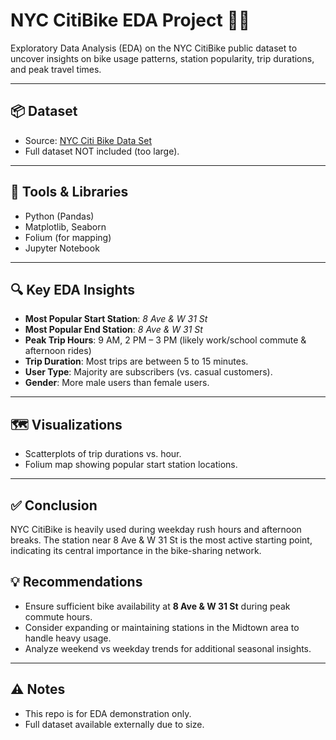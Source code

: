 # NYC CitiBike EDA Project 🚴‍♂️

Exploratory Data Analysis (EDA) on the NYC CitiBike public dataset to uncover insights on bike usage patterns, station popularity, trip durations, and peak travel times.

---

## 📦 Dataset

- Source: [NYC Citi Bike Data Set](https://www.kaggle.com/datasets/hollyjordan/nyc-citi-bike-trip-data-october-2013?resource=download)
- Full dataset NOT included (too large).

---

## 🔧 Tools & Libraries

- Python (Pandas)
- Matplotlib, Seaborn
- Folium (for mapping)
- Jupyter Notebook

---

## 🔍 Key EDA Insights

- **Most Popular Start Station**: *8 Ave & W 31 St*
- **Most Popular End Station**: *8 Ave & W 31 St*
- **Peak Trip Hours**: 9 AM, 2 PM – 3 PM (likely work/school commute & afternoon rides)
- **Trip Duration**: Most trips are between 5 to 15 minutes.
- **User Type**: Majority are subscribers (vs. casual customers).
- **Gender**: More male users than female users.

---

## 🗺️ Visualizations

- Scatterplots of trip durations vs. hour.
- Folium map showing popular start station locations.

---

## ✅ Conclusion

NYC CitiBike is heavily used during weekday rush hours and afternoon breaks. The station near 8 Ave & W 31 St is the most active starting point, indicating its central importance in the bike-sharing network.

## 💡 Recommendations

- Ensure sufficient bike availability at **8 Ave & W 31 St** during peak commute hours.
- Consider expanding or maintaining stations in the Midtown area to handle heavy usage.
- Analyze weekend vs weekday trends for additional seasonal insights.
---

## ⚠️ Notes

- This repo is for EDA demonstration only.
- Full dataset available externally due to size.
